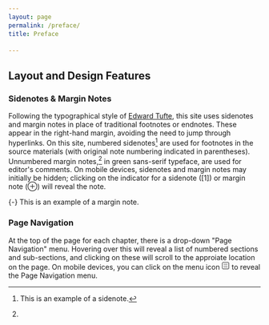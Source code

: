 ```yaml
---
layout: page
permalink: /preface/
title: Preface

---
```


## Layout and Design Features 

### Sidenotes & Margin Notes 

Following the typographical style of [Edward Tufte](https://www.edwardtufte.com/tufte/), this site uses sidenotes and margin notes in place of traditional footnotes or endnotes. These appear in the right-hand margin, avoiding the need to jump through hyperlinks. On this site, numbered sidenotes[^sidenote] are used for footnotes in the source materials (with original note numbering indicated in parentheses). Unnumbered margin notes,[^marginnote] in <span class="sans-green">green sans-serif typeface</span>, are used for editor's comments. On mobile devices, sidenotes and margin notes may initially be hidden; clicking on the indicator for a sidenote (<span class="dullred">[1]</span>) or margin note (&#8853;) will reveal the note. 

[^sidenote]: This is an example of a sidenote. 

[^marginnote]: 
  {-} This is an example of a margin note. 

### Page Navigation 

At the top of the page for each chapter, there is a drop-down "Page Navigation" menu. Hovering over this will reveal a list of numbered sections and sub-sections, and clicking on these will scroll to the approiate location on the page. On mobile devices, you can click on the menu icon <img src="../assets/img/menu.png" width="16"> to reveal the Page Navigation menu.